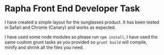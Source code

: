 # Rapha Front End Developer Task

I have created a simple layout for the sunglasses product. It has been tested in Safari and Chrome (Canary) and works as expected.

I have used some node modules so please run `npm install`,  I have used the same custom grunt tasks as you provided so `grunt build` will compile, minify and shrink all the files you need.
